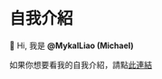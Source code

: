 # 自我介紹

👋 Hi, 我是 **@MykalLiao (Michael)**

如果你想要看我的自我介紹，請點[此連結](https://mykalliao.github.io/cv-repo/)
